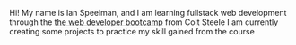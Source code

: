 Hi!
My name is Ian Speelman, and I am learning fullstack web development through the [the web developer bootcamp](https://www.udemy.com/course/the-web-developer-bootcamp/) from Colt Steele
I am currently creating some projects to practice my skill gained from the course
